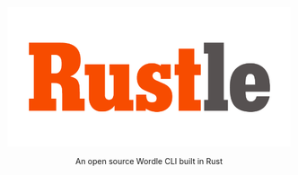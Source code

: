 <p align="center">
    <img src="docs/images/rustle_logo.png" alt="Rustle Logo"/>
</p>
<p align="center">An open source Wordle CLI built in Rust</p>